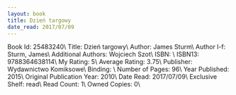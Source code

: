 ```yaml
---
layout: book
title: Dzień targowy
date_read: 2017/07/09
---
```


Book Id: 25483240\ 
Title: Dzień targowy\ 
Author: James Sturm\ 
Author l-f: Sturm, James\ 
Additional Authors: Wojciech Szot\ 
ISBN: \ 
ISBN13: 9788364638114\ 
My Rating: 5\ 
Average Rating: 3.75\ 
Publisher: Wydawnictwo Komiksowe\ 
Binding: \ 
Number of Pages: 96\ 
Year Published: 2015\ 
Original Publication Year: 2010\ 
Date Read: 2017/07/09\ 
Exclusive Shelf: read\ 
Read Count: 1\ 
Owned Copies: 0\ 

